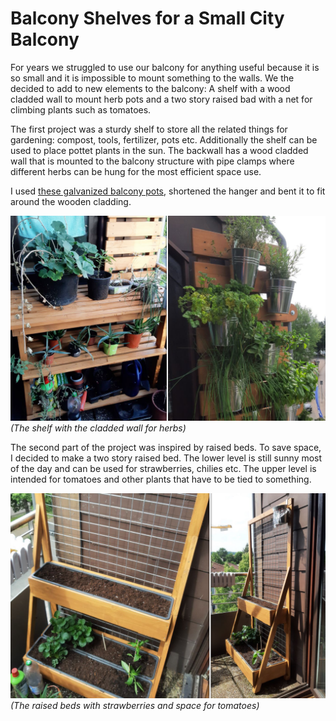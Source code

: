 # Balcony Shelves for a Small City Balcony

For years we struggled to use our balcony for anything useful because it is so small and it is impossible to mount something to the walls. We the decided to add to new elements to the balcony: A shelf with a wood cladded wall to mount herb pots and a two story raised bad with a net for climbing plants such as tomatoes.

The first project was a sturdy shelf to store all the related things for gardening: compost, tools, fertilizer, pots etc. Additionally the shelf can be used to place pottet plants in the sun. The backwall has a wood cladded wall that is mounted to the balcony structure with pipe clamps where different herbs can be hung for the most efficient space use.

I used [these galvanized balcony pots](https://www.otto.de/p/astor24-pflanzkuebel-haengetoepfe-zink-blumentopf-garten-balkon-blumen-topf-kraeutertopf-gelaendertopf-6-haengetoepfe-pastell-hochwertig-verarbeitet-S0I2M0XW), shortened the hanger and bent it to fit around the wooden cladding.

![shelf](../assets/balcony/shelf.png)
_(The shelf with the cladded wall for herbs)_

The second part of the project was inspired by raised beds. To save space, I decided to make a two story raised bed. The lower level is still sunny most of the day and can be used for strawberries, chilies etc. The upper level is intended for tomatoes and other plants that have to be tied to something.

![raised bed](../assets/balcony/raised_bed.png)
_(The raised beds with strawberries and space for tomatoes)_
